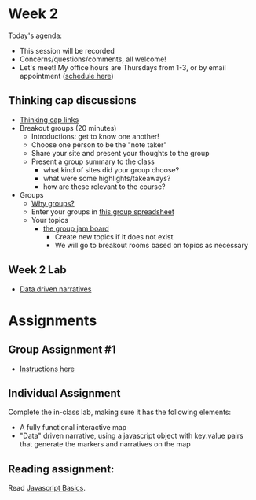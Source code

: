 # Week 2

Today's agenda:

- This session will be recorded
- Concerns/questions/comments, all welcome!
- Let's meet! My office hours are Thursdays from 1-3, or by email appointment ([schedule here](https://calendly.com/yohda/officehours))

## Thinking cap discussions

- [Thinking cap links](https://github.com/yohman/21S-DH151/discussions/13)
- Breakout groups (20 minutes)
	- Introductions: get to know one another!
	- Choose one person to be the "note taker"
	- Share your site and present your thoughts to the group
	- Present a group summary to the class
		- what kind of sites did your group choose?
		- what were some highlights/takeaways?
		- how are these relevant to the course?
- Groups
	- [Why groups?](https://yohman.github.io/21S-DH151/Weeks/Week02/W02-Lecture.slides.html)
	- Enter your groups in [this group spreadsheet](https://docs.google.com/spreadsheets/d/1P9Edoi7gKL5whivv-8EdFTo2H0skGl4ykgS3mCVIYjI/edit?usp=sharing)
	- Your topics
		- [the group jam board](https://jamboard.google.com/d/16tgI6r7Fgs0P4EkbPV6KiZ2OoNLbYOwV6czVDDTFUWw/viewer)
			- Create new topics if it does not exist
			- We will go to breakout rooms based on topics as necessary

## Week 2 Lab

- [Data driven narratives](Lab)

# Assignments

## Group Assignment #1
- [Instructions here](https://github.com/yohman/21S-DH151/blob/staging/Group%20Assignments/GroupAssignment1.md)

## Individual Assignment

Complete the in-class lab, making sure it has the following elements:

- A fully functional interactive map
- "Data" driven narrative, using a javascript object with key:value pairs that generate the markers and narratives on the map

## Reading assignment:

Read [Javascript Basics](https://geobgu.xyz/web-mapping2/javascript-basics.html). 
